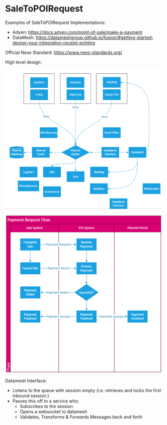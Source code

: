 # SaleToPOIRequest

Examples of SaleToPOIRequest Implementations:

- Adyen:  https://docs.adyen.com/point-of-sale/make-a-payment
- DataMesh: https://datameshgroup.github.io/fusion/#getting-started-design-your-integration-receipt-printing

Official Nexo Standard:  https://www.nexo-standards.org/

 

High level design:

![](..\img\SaleToPOI_HLSD.png)

![](..\img\SaleToPOI_Flow.png)

Datamesh Interface:

- Listens to the queue with session empty (i.e. retrieves and locks the first inbound session.)
- Passes this off to a service who:
  - Subscribes to the session
  - Opens a websocket to datamesh
  - Validates, Transforms & Forwards Messages back and forth